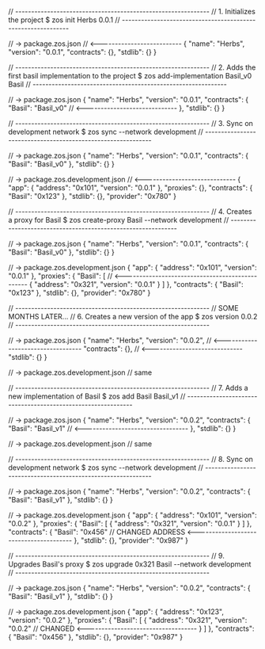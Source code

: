 // -------------------------------------------------------------
// 1. Initializes the project
$ zos init Herbs 0.0.1
// -------------------------------------------------------------

// -> package.zos.json // <--------------------------
{
  "name": "Herbs",
  "version": "0.0.1",
  "contracts": {},
  "stdlib": {}
}

// -------------------------------------------------------------
// 2. Adds the first basil implementation to the project
$ zos add-implementation Basil_v0 Basil
// -------------------------------------------------------------

// -> package.zos.json
{
  "name": "Herbs",
  "version": "0.0.1",
  "contracts": {
    "Basil": "Basil_v0" // <-----------------------------
  },
  "stdlib": {}
}

// -------------------------------------------------------------
// 3. Sync on development network
$ zos sync --network development
// -------------------------------------------------------------

// -> package.zos.json
{
  "name": "Herbs",
  "version": "0.0.1",
  "contracts": {
    "Basil": "Basil_v0"
  },
  "stdlib": {}
}

// -> package.zos.development.json // <-----------------------------
{
  "app": {
    "address": "0x101",
    "version": "0.0.1"
  },
  "proxies": {},
  "contracts": {
    "Basil": "0x123"
  },
  "stdlib": {},
  "provider": "0x780"
}

// -------------------------------------------------------------
// 4. Creates a proxy for Basil
$ zos create-proxy Basil --network development
// -------------------------------------------------------------

// -> package.zos.json
{
  "name": "Herbs",
  "version": "0.0.1",
  "contracts": {
    "Basil": "Basil_v0"
  },
  "stdlib": {}
}

// -> package.zos.development.json
{
  "app": {
    "address": "0x101",
    "version": "0.0.1"
  },
  "proxies": {
    "Basil": [ // <------------------------------------------------
      {
        "address": "0x321",
        "version": "0.0.1"
      }
    ]
  },
  "contracts": {
    "Basil": "0x123"
  },
  "stdlib": {},
  "provider": "0x780"
}

// -------------------------------------------------------------
// SOME MONTHS LATER...
// 6. Creates a new version of the app
$ zos version 0.0.2
// -------------------------------------------------------------

// -> package.zos.json
{
  "name": "Herbs",
  "version": "0.0.2", // <----------------------------------
  "contracts": {}, // <-----------------------------
  "stdlib": {}
}

// -> package.zos.development.json
// same

// -------------------------------------------------------------
// 7. Adds a new implementation of Basil
$ zos add Basil Basil_v1
// -------------------------------------------------------------

// -> package.zos.json
{
  "name": "Herbs",
  "version": "0.0.2",
  "contracts": {
    "Basil": "Basil_v1" // <---------------------------------
  },
  "stdlib": {}
}

// -> package.zos.development.json
// same

// -------------------------------------------------------------
// 8. Sync on development network
$ zos sync --network development
// -------------------------------------------------------------

// -> package.zos.json
{
  "name": "Herbs",
  "version": "0.0.2",
  "contracts": {
    "Basil": "Basil_v1" 
  },
  "stdlib": {}
}

// -> package.zos.development.json
{
  "app": {
    "address": "0x101",
    "version": "0.0.2"
  },
  "proxies": {
    "Basil": [
      {
        "address": "0x321",
        "version": "0.0.1" 
      }
    ]
  },
  "contracts": {
    "Basil": "0x456" // CHANGED ADDRESS <---------------------------------------
  },
  "stdlib": {},
  "provider": "0x987"
}

// -------------------------------------------------------------
// 9. Upgrades Basil's proxy
$ zos upgrade 0x321 Basil --network development
// -------------------------------------------------------------

// -> package.zos.json
{
  "name": "Herbs",
  "version": "0.0.2",
  "contracts": {
    "Basil": "Basil_v1" 
  },
  "stdlib": {}
}

// -> package.zos.development.json
{
  "app": {
    "address": "0x123",
    "version": "0.0.2"
  },
  "proxies": {
    "Basil": [
      {
        "address": "0x321",
        "version": "0.0.2" // CHANGED <-----------------------------------
      }
    ]
  },
  "contracts": {
    "Basil": "0x456" 
  },
  "stdlib": {},
  "provider": "0x987"
}
